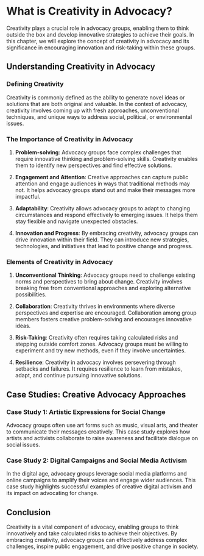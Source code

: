 What is Creativity in Advocacy?
========================================

Creativity plays a crucial role in advocacy groups, enabling them to think outside the box and develop innovative strategies to achieve their goals. In this chapter, we will explore the concept of creativity in advocacy and its significance in encouraging innovation and risk-taking within these groups.

Understanding Creativity in Advocacy
------------------------------------

### Defining Creativity

Creativity is commonly defined as the ability to generate novel ideas or solutions that are both original and valuable. In the context of advocacy, creativity involves coming up with fresh approaches, unconventional techniques, and unique ways to address social, political, or environmental issues.

### The Importance of Creativity in Advocacy

1. **Problem-solving**: Advocacy groups face complex challenges that require innovative thinking and problem-solving skills. Creativity enables them to identify new perspectives and find effective solutions.

2. **Engagement and Attention**: Creative approaches can capture public attention and engage audiences in ways that traditional methods may not. It helps advocacy groups stand out and make their messages more impactful.

3. **Adaptability**: Creativity allows advocacy groups to adapt to changing circumstances and respond effectively to emerging issues. It helps them stay flexible and navigate unexpected obstacles.

4. **Innovation and Progress**: By embracing creativity, advocacy groups can drive innovation within their field. They can introduce new strategies, technologies, and initiatives that lead to positive change and progress.

### Elements of Creativity in Advocacy

1. **Unconventional Thinking**: Advocacy groups need to challenge existing norms and perspectives to bring about change. Creativity involves breaking free from conventional approaches and exploring alternative possibilities.

2. **Collaboration**: Creativity thrives in environments where diverse perspectives and expertise are encouraged. Collaboration among group members fosters creative problem-solving and encourages innovative ideas.

3. **Risk-Taking**: Creativity often requires taking calculated risks and stepping outside comfort zones. Advocacy groups must be willing to experiment and try new methods, even if they involve uncertainties.

4. **Resilience**: Creativity in advocacy involves persevering through setbacks and failures. It requires resilience to learn from mistakes, adapt, and continue pursuing innovative solutions.

Case Studies: Creative Advocacy Approaches
------------------------------------------

### Case Study 1: Artistic Expressions for Social Change

Advocacy groups often use art forms such as music, visual arts, and theater to communicate their messages creatively. This case study explores how artists and activists collaborate to raise awareness and facilitate dialogue on social issues.

### Case Study 2: Digital Campaigns and Social Media Activism

In the digital age, advocacy groups leverage social media platforms and online campaigns to amplify their voices and engage wider audiences. This case study highlights successful examples of creative digital activism and its impact on advocating for change.

Conclusion
----------

Creativity is a vital component of advocacy, enabling groups to think innovatively and take calculated risks to achieve their objectives. By embracing creativity, advocacy groups can effectively address complex challenges, inspire public engagement, and drive positive change in society.
